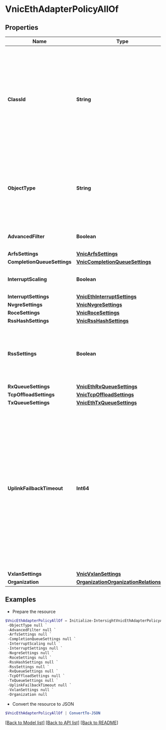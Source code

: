 # VnicEthAdapterPolicyAllOf
## Properties

Name | Type | Description | Notes
------------ | ------------- | ------------- | -------------
**ClassId** | **String** | The fully-qualified name of the instantiated, concrete type. This property is used as a discriminator to identify the type of the payload when marshaling and unmarshaling data. | [default to "vnic.EthAdapterPolicy"]
**ObjectType** | **String** | The fully-qualified name of the instantiated, concrete type. The value should be the same as the &#39;ClassId&#39; property. | [default to "vnic.EthAdapterPolicy"]
**AdvancedFilter** | **Boolean** | Enables advanced filtering on the interface. | [optional] [default to $false]
**ArfsSettings** | [**VnicArfsSettings**](VnicArfsSettings.md) |  | [optional] 
**CompletionQueueSettings** | [**VnicCompletionQueueSettings**](VnicCompletionQueueSettings.md) |  | [optional] 
**InterruptScaling** | **Boolean** | Enables Interrupt Scaling on the interface. | [optional] [default to $false]
**InterruptSettings** | [**VnicEthInterruptSettings**](VnicEthInterruptSettings.md) |  | [optional] 
**NvgreSettings** | [**VnicNvgreSettings**](VnicNvgreSettings.md) |  | [optional] 
**RoceSettings** | [**VnicRoceSettings**](VnicRoceSettings.md) |  | [optional] 
**RssHashSettings** | [**VnicRssHashSettings**](VnicRssHashSettings.md) |  | [optional] 
**RssSettings** | **Boolean** | Receive Side Scaling allows the incoming traffic to be spread across multiple CPU cores. | [optional] [default to $true]
**RxQueueSettings** | [**VnicEthRxQueueSettings**](VnicEthRxQueueSettings.md) |  | [optional] 
**TcpOffloadSettings** | [**VnicTcpOffloadSettings**](VnicTcpOffloadSettings.md) |  | [optional] 
**TxQueueSettings** | [**VnicEthTxQueueSettings**](VnicEthTxQueueSettings.md) |  | [optional] 
**UplinkFailbackTimeout** | **Int64** | Uplink Failback Timeout in seconds when uplink failover is enabled for a vNIC. After a vNIC has started using its secondary interface, this setting controls how long the primary interface must be available before the system resumes using the primary interface for the vNIC. | [optional] [default to 5]
**VxlanSettings** | [**VnicVxlanSettings**](VnicVxlanSettings.md) |  | [optional] 
**Organization** | [**OrganizationOrganizationRelationship**](OrganizationOrganizationRelationship.md) |  | [optional] 

## Examples

- Prepare the resource
```powershell
$VnicEthAdapterPolicyAllOf = Initialize-IntersightVnicEthAdapterPolicyAllOf  -ClassId null `
 -ObjectType null `
 -AdvancedFilter null `
 -ArfsSettings null `
 -CompletionQueueSettings null `
 -InterruptScaling null `
 -InterruptSettings null `
 -NvgreSettings null `
 -RoceSettings null `
 -RssHashSettings null `
 -RssSettings null `
 -RxQueueSettings null `
 -TcpOffloadSettings null `
 -TxQueueSettings null `
 -UplinkFailbackTimeout null `
 -VxlanSettings null `
 -Organization null
```

- Convert the resource to JSON
```powershell
$VnicEthAdapterPolicyAllOf | ConvertTo-JSON
```

[[Back to Model list]](../README.md#documentation-for-models) [[Back to API list]](../README.md#documentation-for-api-endpoints) [[Back to README]](../README.md)

